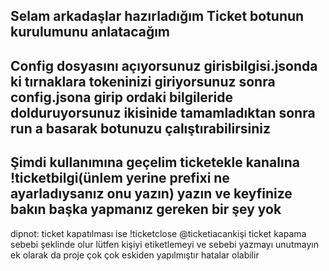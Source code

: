 ## Selam arkadaşlar hazırladığım Ticket botunun kurulumunu anlatacağım


## Config dosyasını açıyorsunuz girisbilgisi.jsonda ki tırnaklara tokeninizi giriyorsunuz sonra config.jsona girip ordaki bilgileride dolduruyorsunuz ikisinide tamamladıktan sonra run a basarak botunuzu çalıştırabilirsiniz

## Şimdi kullanımına geçelim ticketekle kanalına !ticketbilgi(ünlem yerine prefixi ne ayarladıysanız onu yazın) yazın ve keyfinize bakın başka yapmanız gereken bir şey yok

dipnot: ticket kapatılması ise !ticketclose @ticketiacankişi ticket kapama sebebi şeklinde olur lütfen kişiyi etiketlemeyi ve sebebi yazmayı unutmayın
ek olarak da proje çok çok eskiden yapılmıştır hatalar olabilir
